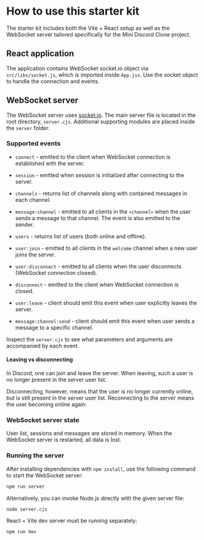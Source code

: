 # How to use this starter kit

The starter kit includes both the Vite + React setup as well as the WebSocket server tailored specifically for the Mini Discord Clone project.

## React application

The application contains WebSocket socket.io object via `src/libs/socket.js`, which is imported inside `App.jsx`. Use the socket object to handle the connection and events.

## WebSocket server

The WebSocket server uses [socket.io](https://socket.io). The main server file is located in the root directory, `server.cjs`. Additional supporting modules are placed inside the `server` folder.

### Supported events

- `connect` - emitted to the client when WebSocket connection is established with the server.
- `session` - emitted when session is initialized after connecting to the server.
- `channels` - returns list of channels along with contained messages in each channel.
- `message:channel` - emitted to all clients in the `<channel>` when the user sends a message to that channel. The event is also emitted to the sender.
- `users` - returns list of users (both online and offline).
- `user:join` - emitted to all clients in the `welcome` channel when a new user joins the server.
- `user:disconnect` - emitted to all clients when the user disconnects (WebSocket connection closed).
- `disconnect` - emitted to the client when WebSocket connection is closed.

- `user:leave` - client should emit this event when user explicitly leaves the server.
- `message:channel:send` - client should emit this event when user sends a message to a specific channel.

Inspect the `server.cjs` to see what parameters and arguments are accompanied by each event.

#### Leaving vs disconnecting

In Discord, one can join and leave the server. When leaving, such a user is no longer present in the server user list.

Disconnecting, however, means that the user is no longer currently online, but is still present in the server user list. Reconnecting to the server means the user becoming online again.

### WebSocket server state

User list, sessions and messages are stored in memory. When the WebSocket server is restarted, all data is lost.

### Running the server

After installing dependencies with `npm install`, use the following command to start the WebSocket server:

```sh
npm run server
```

Alternatively, you can invoke Node.js directly with the given server file:

```sh
node server.cjs
```

React + Vite dev server must be running separately:

```sh
npm run dev
```
